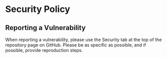 # Security Policy

## Reporting a Vulnerability

When reporting a vulnerability, please use the Security tab at the top of the repository page on GitHub. Please be as specific as possible, and if possible, provide reproduction steps.
